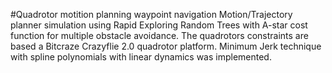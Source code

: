 #Quadrotor motition planning waypoint navigation
Motion/Trajectory planner simulation using Rapid Exploring Random Trees with A-star cost function for multiple obstacle avoidance. The quadrotors constraints are based a Bitcraze Crazyflie 2.0 quadrotor platform. Minimum Jerk technique with spline polynomials with linear dynamics was implemented.
